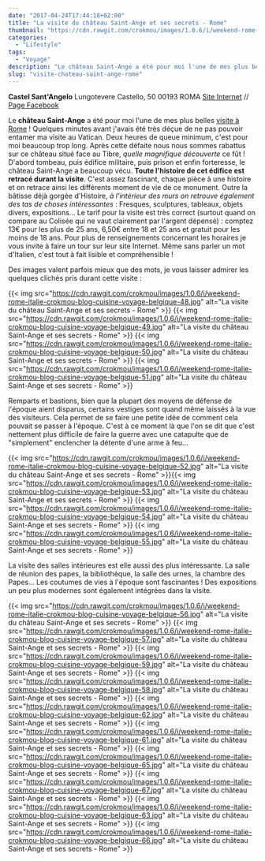 ```yaml
---
date: "2017-04-24T17:44:18+02:00"
title: "La visite du château Saint-Ange et ses secrets - Rome"
thumbnail: "https://cdn.rawgit.com/crokmou/images/1.0.6/i/weekend-rome-italie-crokmou-blog-cuisine-voyage-belgique-70.jpg"
categories:
  - "Lifestyle"
tags:
  - "Voyage"
description: "Le château Saint-Ange a été pour moi l'une de mes plus belles visite à Rome ! Quelques minutes avant j'avais été très déçue ..."
slug: "visite-chateau-saint-ange-rome"
---
```


**Castel Sant'Angelo** Lungotevere Castello, 50 00193 ROMA [Site Internet](http://castelsantangelo.beniculturali.it/) // [Page Facebook](https://www.facebook.com/Museo-Nazionale-di-Castel-SantAngelo-419533098197881/)

Le **château Saint-Ange** a été pour moi l'une de mes plus belles [visite à Rome](https://crokmou.com/2017/01/citytrip-a-rome-italie) ! Quelques minutes avant j'avais été très déçue de ne pas pouvoir entamer ma visite au Vatican. Deux heures de queue minimum, c'est pour moi beaucoup trop long. Après cette défaite nous nous sommes rabattus sur ce château situé face au Tibre, _quelle magnifique découverte_ ce fût ! D'abord tombeau, puis édifice militaire, puis prison et enfin forteresse, le château Saint-Ange a beaucoup vécu. **Toute l'histoire de cet édifice est retracé durant la visite**. C'est assez fascinant, chaque pièce à une histoire et on retrace ainsi les différents moment de vie de ce monument. Outre la bâtisse déjà gorgée d'Histoire, _à l'intérieur des murs on retrouve également des tas de choses intéressantes_ : Fresques, sculptures, tableaux, objets divers, expositions... Le tarif pour la visite est très correct (surtout quand on compare au Colisée qui ne vaut clairement par l'argent dépensé) : comptez 13€ pour les plus de 25 ans, 6,50€ entre 18 et 25 ans et gratuit pour les moins de 18 ans. Pour plus de renseignements concernant les horaires je vous invite à faire un tour sur leur site Internet. Même sans parler un mot d'Italien, c'est tout à fait lisible et compréhensible !

Des images valent parfois mieux que des mots, je vous laisser admirer les quelques clichés pris durant cette visite :

{{< img src="https://cdn.rawgit.com/crokmou/images/1.0.6/i/weekend-rome-italie-crokmou-blog-cuisine-voyage-belgique-48.jpg" alt="La visite du château Saint-Ange et ses secrets - Rome" >}} {{< img src="https://cdn.rawgit.com/crokmou/images/1.0.6/i/weekend-rome-italie-crokmou-blog-cuisine-voyage-belgique-49.jpg" alt="La visite du château Saint-Ange et ses secrets - Rome" >}} {{< img src="https://cdn.rawgit.com/crokmou/images/1.0.6/i/weekend-rome-italie-crokmou-blog-cuisine-voyage-belgique-50.jpg" alt="La visite du château Saint-Ange et ses secrets - Rome" >}} {{< img src="https://cdn.rawgit.com/crokmou/images/1.0.6/i/weekend-rome-italie-crokmou-blog-cuisine-voyage-belgique-51.jpg" alt="La visite du château Saint-Ange et ses secrets - Rome" >}}

Remparts et bastions, bien que la plupart des moyens de défense de l'époque aient disparus, certains vestiges sont quand même laissés à la vue des visiteurs. Cela permet de se faire une petite idée de comment cela pouvait se passer à l'époque. C'est à ce moment là que l'on se dit que c'est nettement plus difficile de faire la guerre avec une catapulte que de "simplement" enclencher la détente d'une arme à feu...

{{< img src="https://cdn.rawgit.com/crokmou/images/1.0.6/i/weekend-rome-italie-crokmou-blog-cuisine-voyage-belgique-52.jpg" alt="La visite du château Saint-Ange et ses secrets - Rome" >}}{{< img src="https://cdn.rawgit.com/crokmou/images/1.0.6/i/weekend-rome-italie-crokmou-blog-cuisine-voyage-belgique-53.jpg" alt="La visite du château Saint-Ange et ses secrets - Rome" >}} {{< img src="https://cdn.rawgit.com/crokmou/images/1.0.6/i/weekend-rome-italie-crokmou-blog-cuisine-voyage-belgique-54.jpg" alt="La visite du château Saint-Ange et ses secrets - Rome" >}} {{< img src="https://cdn.rawgit.com/crokmou/images/1.0.6/i/weekend-rome-italie-crokmou-blog-cuisine-voyage-belgique-55.jpg" alt="La visite du château Saint-Ange et ses secrets - Rome" >}}

La visite des salles intérieures est elle aussi des plus intéressante. La salle de réunion des papes, la bibliothèque, la salle des urnes, la chambre des Papes... Les coutumes de vies à l'époque sont fascinantes ! Des expositions un peu plus modernes sont également intégrées dans la visite.

{{< img src="https://cdn.rawgit.com/crokmou/images/1.0.6/i/weekend-rome-italie-crokmou-blog-cuisine-voyage-belgique-56.jpg" alt="La visite du château Saint-Ange et ses secrets - Rome" >}} {{< img src="https://cdn.rawgit.com/crokmou/images/1.0.6/i/weekend-rome-italie-crokmou-blog-cuisine-voyage-belgique-57.jpg" alt="La visite du château Saint-Ange et ses secrets - Rome" >}} {{< img src="https://cdn.rawgit.com/crokmou/images/1.0.6/i/weekend-rome-italie-crokmou-blog-cuisine-voyage-belgique-59.jpg" alt="La visite du château Saint-Ange et ses secrets - Rome" >}} {{< img src="https://cdn.rawgit.com/crokmou/images/1.0.6/i/weekend-rome-italie-crokmou-blog-cuisine-voyage-belgique-58.jpg" alt="La visite du château Saint-Ange et ses secrets - Rome" >}} {{< img src="https://cdn.rawgit.com/crokmou/images/1.0.6/i/weekend-rome-italie-crokmou-blog-cuisine-voyage-belgique-62.jpg" alt="La visite du château Saint-Ange et ses secrets - Rome" >}} {{< img src="https://cdn.rawgit.com/crokmou/images/1.0.6/i/weekend-rome-italie-crokmou-blog-cuisine-voyage-belgique-61.jpg" alt="La visite du château Saint-Ange et ses secrets - Rome" >}} {{< img src="https://cdn.rawgit.com/crokmou/images/1.0.6/i/weekend-rome-italie-crokmou-blog-cuisine-voyage-belgique-65.jpg" alt="La visite du château Saint-Ange et ses secrets - Rome" >}} {{< img src="https://cdn.rawgit.com/crokmou/images/1.0.6/i/weekend-rome-italie-crokmou-blog-cuisine-voyage-belgique-67.jpg" alt="La visite du château Saint-Ange et ses secrets - Rome" >}} {{< img src="https://cdn.rawgit.com/crokmou/images/1.0.6/i/weekend-rome-italie-crokmou-blog-cuisine-voyage-belgique-63.jpg" alt="La visite du château Saint-Ange et ses secrets - Rome" >}} {{< img src="https://cdn.rawgit.com/crokmou/images/1.0.6/i/weekend-rome-italie-crokmou-blog-cuisine-voyage-belgique-66.jpg" alt="La visite du château Saint-Ange et ses secrets - Rome" >}}